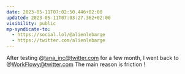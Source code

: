 ```yaml
---
date: 2023-05-11T07:02:50.446+02:00
updated: 2023-05-11T07:03:27.362+02:00
visibility: public
mp-syndicate-to:
  - https://social.lol/@alienlebarge
  - https://twitter.com/alienlebarge
---
```

After testing @tana_inc@twitter.com for a few month, I went back to @WorkFlowy@twitter.com
The main reason is friction !
